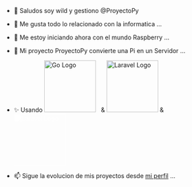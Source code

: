 - 👋 Saludos soy wild y gestiono @ProyectoPy
- 👀 Me gusta todo lo relacionado con la informatica ...
- 🌱 Me estoy iniciando ahora con el mundo Raspberry ...
- 💞️ Mi proyecto ProyectoPy convierte una Pi en un Servidor ...
- ✨ Usando <a href="https://laravel.com" target="_blank"><img src="https://go.dev/images/go-logo-white.svg" width="120" alt="Go Logo"></a>&nbsp;&nbsp; & <a href="https://laravel.com" target="_blank"><img src="https://raw.githubusercontent.com/laravel/art/master/logo-lockup/5%20SVG/2%20CMYK/1%20Full%20Color/laravel-logolockup-cmyk-red.svg" width="120" vertical-align= "baseline"  alt="Laravel Logo"></a> & &nbsp;&nbsp; <a href="https://laravel.com" target="_blank"><img src="https://shop.filamentphp.com/cdn/shop/files/Logo-2.png" width="120" style="filter: brightness(0) invert(1);" alt="Laravel Logo"></a>

- 📫 Sigue la evolucion de mis proyectos desde [mi perfil](https://github.com/proyectopy) ...

<!---
RaspyServer/RaspyServer is a ✨ special ✨ repository because its `README.md` (this file) appears on your GitHub profile.
You can click the Preview link to take a look at your changes.
--->




